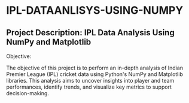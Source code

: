 # IPL-DATAANLISYS-USING-NUMPY
## Project Description: IPL Data Analysis Using NumPy and Matplotlib

Objective:

The objective of this project is to perform an in-depth analysis of Indian Premier League (IPL) cricket data using Python's NumPy and Matplotlib libraries. This analysis aims to uncover insights into player and team performances, identify trends, and visualize key metrics to support decision-making.
